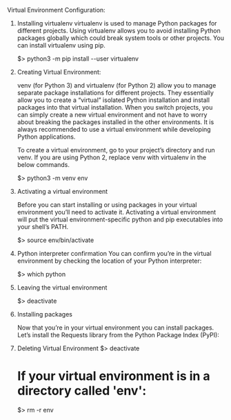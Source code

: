 Virtual Environment Configuration:


1.  Installing virtualenv
    virtualenv is used to manage Python packages for different projects. Using virtualenv allows you to avoid installing Python packages globally which could break system tools or other projects. You can install virtualenv using pip.

    $> python3 -m pip install --user virtualenv

2.  Creating Virtual Environment:

    venv (for Python 3) and virtualenv (for Python 2) allow you to manage separate package installations for different projects. They essentially allow you to create a “virtual” isolated Python installation and install packages into that virtual installation. When you switch projects, you can simply create a new virtual environment and not have to worry about breaking the packages installed in the other environments. It is always recommended to use a virtual environment while developing Python applications.

    To create a virtual environment, go to your project’s directory and run venv. If you are using Python 2, replace venv with virtualenv in the below commands.

    $> python3 -m venv env

3.  Activating a virtual environment

    Before you can start installing or using packages in your virtual environment you’ll need to activate it. Activating a virtual environment will put the virtual environment-specific python and pip executables into your shell’s PATH.

    $> source env/bin/activate

4.  Python interpreter confirmation
    You can confirm you’re in the virtual environment by checking the location of your Python interpreter:

    $> which python

5.  Leaving the virtual environment

    $> deactivate

6.  Installing packages

    Now that you’re in your virtual environment you can install packages. Let’s install the Requests library from the Python Package Index (PyPI):

7.  Deleting Virtual Environment
    $> deactivate
    
    # If your virtual environment is in a directory called 'env':
    $> rm -r env
